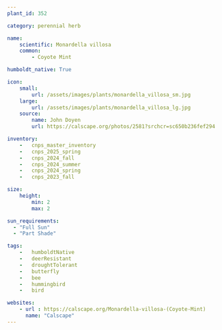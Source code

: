 ```yaml
---
plant_id: 352 

category: perennial herb

name: 
    scientific: Monardella villosa 
    common:
        - Coyote Mint 

humboldt_native: True

icon: 
    small: 
        url: /assets/images/plants/monardella_villosa_sm.jpg 
    large: 
        url: /assets/images/plants/monardella_villosa_lg.jpg 
    source: 
        name: John Doyen
        url: https://calscape.org/photos/2581?srchcr=sc650b236fef294 

inventory: 
    -   cnps_master_inventory
    -   cnps_2025_spring
    -   cnps_2024_fall
    -   cnps_2024_summer
    -   cnps_2024_spring
    -   cnps_2023_fall

size:
    height: 
        min: 2
        max: 2

sun_requirements:
  - "Full Sun"
  - "Part Shade"

tags:  
    -   humboldtNative
    -   deerResistant
    -   droughtTolerant
    -   butterfly
    -   bee
    -   hummingbird
    -   bird

websites:
    - url : https://calscape.org/Monardella-villosa-(Coyote-Mint) 
      name: "Calscape"
---
```

